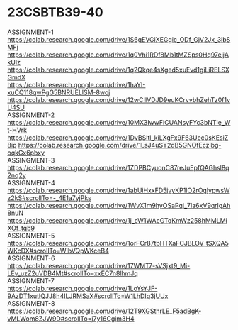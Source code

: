 # 23CSBTB39-40
ASSIGNMENT-1  
https://colab.research.google.com/drive/1S6gEVGiXEGgic_ODf_GjV2Jx_3ibSMFj
https://colab.research.google.com/drive/1q0Vhi1RDf8Mb1tMZSps0Hq97eijAkUIz
https://colab.research.google.com/drive/1q2Qkqe4sXged5xuEvd1giLiRELSXGmdX      
https://colab.research.google.com/drive/1haYI-xuCQ118qwPgG5BNRUELlSM-8woj
https://colab.research.google.com/drive/12wCIIVDJD9euKCrvvbhZehTz0f1vU4SU   
ASSIGNMENT-2   
https://colab.research.google.com/drive/10MX3IwwFiCUANsyFYc3bNTle_Wt-HVrk
https://colab.research.google.com/drive/1DvBSltl_kiLXgFx9F63Uec0sKEsiZ8ip
https://colab.research.google.com/drive/1LsJ4uSY2dB5GNOfEczlbg-oqkGx6pbxy  
ASSINGMENT-3  
https://colab.research.google.com/drive/1ZDPBCyuonC87reJuEpfQAGhsl8q2nq2y   
ASSIGNMENT-4  
https://colab.research.google.com/drive/1abUiHxxFD5jvyKP1lO2rOgIypwsWz2kS#scrollTo=-_4E1a7yjPks    
https://colab.research.google.com/drive/1WvX1m9hyOSaPqj_7Ia6xV9qrlgAh8nuN  
https://colab.research.google.com/drive/1j_cW1WAcGTqKmWz258hMMLMiXOf_tqb9   
ASSIGNMENT-5  
https://colab.research.google.com/drive/1orFCr87tbHTXaFCJBLOV_tSXQA5WKcDX#scrollTo=WIbVQpWKceB4    
ASSIGNMENT-6  
https://colab.research.google.com/drive/17WMT7-sVSjxt9_Mi-LEv_uzZ2uVDB4Mt#scrollTo=xxEC7n8lhmJq    
ASSIGNMENT-7   
https://colab.research.google.com/drive/1LoYsYJF-9AzDT1xutIQJJ8h4ILJRMSaX#scrollTo=W1LhDIq3jUUx   
ASSIGNMENT-8   
https://colab.research.google.com/drive/12T9XGSthrLE_F5adBgK-vMLWom8ZJW9D#scrollTo=j7y16Cgjm3H4   
